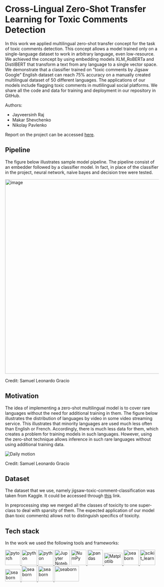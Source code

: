 # Cross-Lingual Zero-Shot Transfer Learning for Toxic Comments Detection
In this work we applied multilingual zero-shot transfer concept for the task of toxic comments detection. This concept allows a model trained only on a single-language dataset to work in arbitrary language, even low-resource. We achieved the concept by using embedding models XLM_RoBERTa and DistilBERT that transform a text from any language to a single vector space. We demonstrate that a classifier trained on "toxic comments by Jigsaw Google" English dataset can reach 75% accuracy on a manually created multilingual dataset of 50 different languages. The applications of our models include flagging toxic comments in mutlilingual social platforms. We share all the code and data for training and deployment in our repository in GitHub. 

Authors:
- Jayveersinh Raj
- Makar Shevchenko
- Nikolay Pavlenko

Report on the project can be accessed [here](https://github.com/SyrexMinus/cross_lingual_nlp/blob/main/progress_reports/project_technical_report.pdf).

## Pipeline

The figure below illustrates sample model pipeline. The pipeline consist of an embedder followed by a classifier model. In fact, in place of the classifier in the project, neural network, naive bayes and decision tree were tested.

<img width="634" alt="image" src="https://user-images.githubusercontent.com/69463767/232441899-c594e5cc-762d-4834-bf86-8087287861bc.png">

Credit: Samuel Leonardo Gracio

## Motivation

The idea of implementing a zero-shot multilingual model is to cover rare languages without the need for additional training in them. The figure below illustrates the distribution of languages by video in some video streaming service. This illustrates that minority languages are used much less often than English or French. Accordingly, there is much less data for them, which creates a problem for training models in such languages. However, using the zero-shot technique allows inference in such rare languages without using additional training data.

![Daily motion](https://user-images.githubusercontent.com/69463767/232442675-cf573b1c-c243-4d25-860a-dafa30bb186e.png)

Credit: Samuel Leonardo Gracio

## Dataset

The dataset that we use, namely jigsaw-toxic-comment-classification was taken from Kaggle. It could be accessed through [this](https://www.kaggle.com/c/jigsaw-toxic-comment-classification-challenge) link.

In preprocessing step we merged all the classes of toxicity to one super-class to deal with sparsity of them. The expected application of our model (ban toxic comments) allows not to distinguish specifics of toxicity.

## Tech stack

In the work we used the following tools and frameworks:

<a href="https://pytorch.org/" target="_blank" rel="noreferrer"> <img src="https://www.vectorlogo.zone/logos/pytorch/pytorch-icon.svg" alt="pytorch" width="50" height="50"/> </a>
<a href="https://www.python.org" target="_blank" rel="noreferrer"> <img src="https://media3.giphy.com/media/LMt9638dO8dftAjtco/200.webp?cid=ecf05e473jsalgnr0edawythfdeh3o2gnrisk725vn7x9n72&rid=200.webp&ct=s" alt="python" width="50" height="50"/> </a> 
<a href="https://huggingface.co/" target="_blank" rel="noreferrer"> <img src="https://media3.giphy.com/media/BGLSkombEDjGEJ41oW/giphy.webp?cid=ecf05e47fu5099qknyuij1yq6exe2eylr2pv3y4toyqlk535&ep=v1_stickers_search&rid=giphy.webp&ct=s" alt="python" width="50" height="50"/> </a> 
<a href="https://jupyter.org/" target="_blank" rel="noreferrer"> <img alt="Jupyter Notebook" width="50" height="50" src="https://img.icons8.com/fluency/344/jupyter.png"></a>
<a href="https://numpy.org/doc/" target="_blank" rel="noreferrer"> <img src="https://www.vectorlogo.zone/logos/numpy/numpy-icon.svg" alt="NumPy" width="50" height="50"/> </a>
<a href="https://pandas.pydata.org/" target="_blank" rel="noreferrer"> <img src="https://media0.giphy.com/media/p7l6subf8WlFK/200.webp?cid=ecf05e472j8ufhiqbsz74tfghvw67xyg4skm5z8ejqldvg6f&rid=200.webp&ct=s" alt="pandas" width="50" height="50"/> </a>
<a href="https://matplotlib.org/stable/index.html" target="_blank" rel="noreferrer"> <img src="https://seeklogo.com/images/M/matplotlib-logo-AEB3DC9BB4-seeklogo.com.png" alt="Matplotlib" width="60" height="40"/> </a>
<a href="https://seaborn.pydata.org/" target="_blank" rel="noreferrer"> <img src="https://seaborn.pydata.org/_images/logo-mark-lightbg.svg" alt="seaborn" width="50" height="50"/> </a>
 <a href="https://scikit-learn.org/" target="_blank" rel="noreferrer"> <img src="https://upload.wikimedia.org/wikipedia/commons/0/05/Scikit_learn_logo_small.svg" alt="scikit_learn" width="50" height="50"/> </a>
<a href="https://streamlit.io/" target="_blank" rel="noreferrer"> <img src="https://user-images.githubusercontent.com/69463767/235664976-da8d40b1-9332-48f9-a73f-bd62c7060b32.png" alt="seaborn" width="50" height="40"/> </a>
<a href="https://onnx.ai/" target="_blank" rel="noreferrer"> <img src="https://www.vectorlogo.zone/logos/onnxai/onnxai-icon.svg" alt="seaborn" width="50" height="50"/> </a>
<a href="https://developer.nvidia.com/cuda-toolkit" target="_blank" rel="noreferrer"> <img src="https://www.svgrepo.com/show/373541/cuda.svg" alt="seaborn" width="50" height="50"/> </a>
<a href="https://developer.nvidia.com/tensorrt" target="_blank" rel="noreferrer"> <img src="https://user-images.githubusercontent.com/69463767/235667402-0584035a-8ce6-4d6b-ae66-66c8ff6c084c.png" alt="seaborn" width="80" height="50"/> </a>
